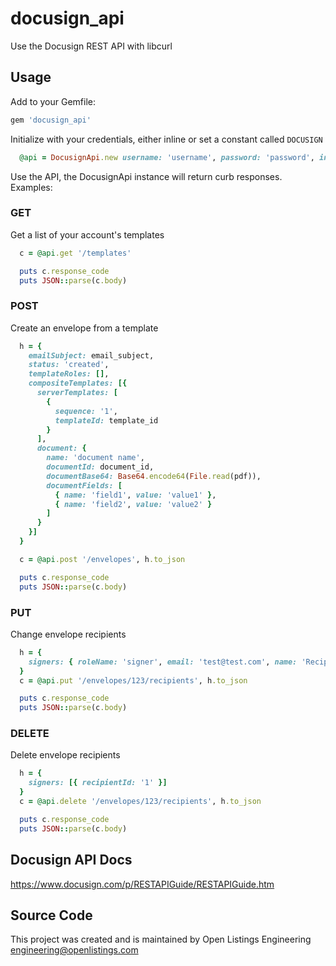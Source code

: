 # docusign_api

Use the Docusign REST API with libcurl

## Usage
Add to your Gemfile:

```ruby
gem 'docusign_api'
```

Initialize with your credentials, either inline or set a constant called `DOCUSIGN`

```ruby
  @api = DocusignApi.new username: 'username', password: 'password', integrator_key: 'abc1234', login_url: 'https://demo.docusign.net/restapi/v2/login_information'
```

Use the API, the DocusignApi instance will return curb responses. Examples:

### GET
Get a list of your account's templates
```ruby
  c = @api.get '/templates'

  puts c.response_code
  puts JSON::parse(c.body)
```

### POST
Create an envelope from a template
```ruby
  h = {
    emailSubject: email_subject,
    status: 'created',
    templateRoles: [],
    compositeTemplates: [{
      serverTemplates: [
        {
          sequence: '1',
          templateId: template_id
        }
      ],
      document: {
        name: 'document name',
        documentId: document_id,
        documentBase64: Base64.encode64(File.read(pdf)),
        documentFields: [
          { name: 'field1', value: 'value1' },
          { name: 'field2', value: 'value2' }
        ]
      }
    }]
  }

  c = @api.post '/envelopes', h.to_json

  puts c.response_code
  puts JSON::parse(c.body)
```

### PUT
Change envelope recipients
```ruby
  h = {
    signers: { roleName: 'signer', email: 'test@test.com', name: 'Recipient Name', recipientId: '1' }
  }
  c = @api.put '/envelopes/123/recipients', h.to_json

  puts c.response_code
  puts JSON::parse(c.body)
```

### DELETE
Delete envelope recipients
```ruby
  h = {
    signers: [{ recipientId: '1' }]
  }
  c = @api.delete '/envelopes/123/recipients', h.to_json

  puts c.response_code
  puts JSON::parse(c.body)
```

## Docusign API Docs
https://www.docusign.com/p/RESTAPIGuide/RESTAPIGuide.htm

## Source Code
This project was created and is maintained by Open Listings Engineering <engineering@openlistings.com>
